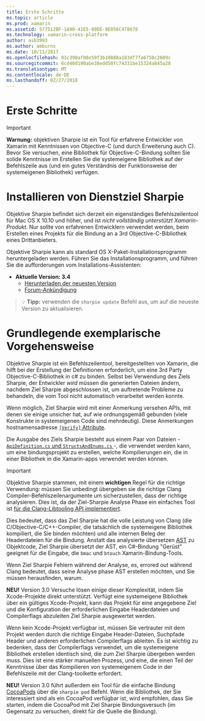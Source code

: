 ```yaml
---
title: Erste Schritte
ms.topic: article
ms.prod: xamarin
ms.assetid: 577512BF-1A90-41E5-89DE-9E056C478678
ms.technology: xamarin-cross-platform
author: asb3993
ms.author: amburns
ms.date: 10/11/2017
ms.openlocfilehash: 01c390af08e59f3b10888a183df7fa6758c2609c
ms.sourcegitcommit: 6cd40d190abe38edd50fc74331be15324a845a28
ms.translationtype: MT
ms.contentlocale: de-DE
ms.lasthandoff: 02/27/2018
---
```

# <a name="getting-started"></a>Erste Schritte

<style type="text/css"> .Terminal Blau {Color: rgb(10,96,254);} .terminal Grün {Color: rgb(12,156,26);} .terminal Magenta {Farbe: rgb(152,12,103);} </style>


> [!IMPORTANT]
> **Warnung:** objektiven Sharpie ist ein Tool für erfahrene Entwickler von Xamarin mit Kenntnissen von Objective-C (und durch Erweiterung auch C). Bevor Sie versuchen, eine Bibliothek für Objective-C-Bindung sollten Sie solide Kenntnisse im Erstellen Sie die systemeigene Bibliothek auf der Befehlszeile aus (und ein gutes Verständnis der Funktionsweise der systemeigenen Bibliothek) verfügen.

<a name="installing" />

# <a name="installing-objective-sharpie"></a>Installieren von Dienstziel Sharpie

Objektive Sharpie befindet sich derzeit ein eigenständiges Befehlszeilentool für Mac OS X 10.10 und höher, und ist _nicht vollständig unterstützt Xamarin-Produkt_. Nur sollte von erfahrenen Entwicklern verwendet werden, beim Erstellen eines Projekts für die Bindung an a 3rd Objective-C-Bibliothek eines Drittanbieters.

Objektive Sharpie kann als standard OS X-Paket-Installationsprogramm heruntergeladen werden.
Führen Sie das Installationsprogramm, und führen Sie die aufforderungen vom Installations-Assistenten:

- **Aktuelle Version: 3.4**
  - [Herunterladen der neuesten Version](https://dl.xamarin.com/objective-sharpie/ObjectiveSharpie.pkg)
  - [Forum-Ankündigung](https://forums.xamarin.com/discussion/104800/objective-sharpie-3-4)

> 💡 **Tipp:** verwenden die `sharpie update` Befehl aus, um auf die neueste Version zu aktualisieren.

# <a name="basic-walkthrough"></a>Grundlegende exemplarische Vorgehensweise

Objektive Sharpie ist ein Befehlszeilentool, bereitgestellten von Xamarin, die hilft bei der Erstellung der Definitionen erforderlich, um eine 3rd Party Objective-C-Bibliothek in c# zu binden.
Selbst bei Verwendung des Ziels Sharpie, der Entwickler *wird* müssen die generierten Dateien ändern, nachdem Ziel Sharpie abgeschlossen ist, um auftretende Probleme zu behandeln, die vom Tool nicht automatisch verarbeitet werden konnte.

Wenn möglich, Ziel Sharpie wird mit einer Anmerkung versehen APIs, mit denen sie einige unsicher hat, auf wie ordnungsgemäß gebunden (viele Konstrukte in systemeigenen Code sind mehrdeutig).
Diese Anmerkungen hostnamensadresse [ `[Verify]` Attribute](~/cross-platform/macios/binding/objective-sharpie/platform/verify.md).

Die Ausgabe des Ziels Sharpie besteht aus einem Paar von Dateien - [ `ApiDefinition.cs` und `StructsAndEnums.cs` ](~/cross-platform/macios/binding/objective-sharpie/platform/apidefinitions-structsandenums.md) -, die verwendet werden kann, um eine bindungsprojekt zu erstellen, welche Kompilierungen ein, die in einer Bibliothek in die Xamarin-apps verwendet werden können.

> [!IMPORTANT]
> Objektive Sharpie stammen, mit einem **wichtigen** Regel für die richtige Verwendung: müssen Sie unbedingt übergeben sie die richtige Clang Compiler-Befehlszeilenargumente um sicherzustellen, dass der richtige analysieren. Dies ist, da der Ziel-Sharpie Analyse Phase ein einfaches Tool ist [für die Clang-Libtooling API implementiert](http://clang.llvm.org/docs/LibTooling.html).

Dies bedeutet, dass das Ziel Sharpie hat die volle Leistung von Clang (die C/Objective-C/C++-Compiler, die tatsächlich die systemeigene Bibliothek kompiliert, die Sie binden möchten) und alle internen Beleg der Headerdateien für die Bindung.
Anstatt das analysierte übersetzen [AST](http://en.wikipedia.org/wiki/Abstract_syntax_tree) zu Objektcode, Ziel Sharpie übersetzt der AST, ein C#-Bindung "Gerüst" geeignet für die Eingabe, die `bmac` und `btouch` Xamarin-Bindung-Tools.

Wenn Ziel Sharpie Fehlern während der Analyse, es, errored out während Clang bedeutet, dass seine Analyse phase AST erstellen möchten, und Sie müssen herausfinden, warum.

**NEU!** Version 3.0 Versuche lösen einige dieser Komplexität, indem Sie Xcode-Projekte direkt unterstützt. Verfügt eine systemeigene Bibliothek über ein gültiges Xcode-Projekt, kann das Projekt für eine angegebene Ziel und die Konfiguration der erforderlichen Eingabe Headerdateien und Compilerflags abzuleiten Ziel Sharpie ausgewertet werden.

Wenn kein Xcode-Projekt verfügbar ist, müssen Sie vertrauter mit dem Projekt werden durch die richtige Eingabe Header-Dateien, Suchpfade Header und anderen erforderlichen Compilerflags ableiten. Es ist wichtig zu bedenken, dass der Compilerflags verwendet, um die systemeigene Bibliothek erstellen identisch sind, die zum Ziel Sharpie übergeben werden muss. Dies ist eine stärker manuellen Prozess, und eine, die einen Teil der Kenntnisse über das Kompilieren von systemeigenem Code in der Befehlszeile mit der Clang-toolkette erfordert.

**NEU!** Version 3.0 führt außerdem ein Tool für die einfache Bindung [CocoaPods](https://cocoapods.org) über die `sharpie pod` Befehl.
Wenn die Bibliothek, der Sie interessiert sind als ein CocoaPod verfügbar ist, wird empfohlen, dass Sie starten, indem die CocoaPod mit Ziel Sharpie Bindungsversuch (im Gegensatz zu versuchen, direkt für die Quelle die Bindung).